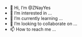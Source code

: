 - 👋 Hi, I’m @ZNayYes
- 👀 I’m interested in ...
- 🌱 I’m currently learning ...
- 💞️ I’m looking to collaborate on ...
- 📫 How to reach me ...

<!---
ZNayYes/ZNayYes is a ✨ special ✨ repository because its `README.md` (this file) appears on your GitHub profile.
You can click the Preview link to take a look at your changes.
--->
